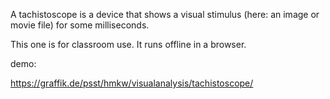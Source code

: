 A tachistoscope is a device that shows a visual stimulus (here: an image or movie file) for some milliseconds.

This one is for classroom use. It runs offline in a browser.

demo:

https://graffik.de/psst/hmkw/visualanalysis/tachistoscope/
